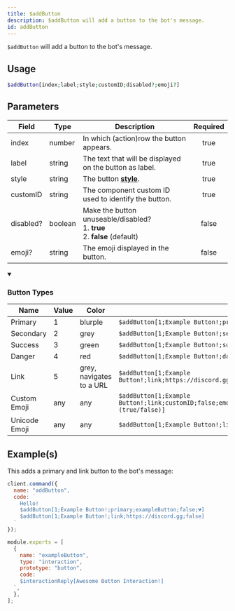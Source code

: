 ```yaml
---
title: $addButton
description: $addButton will add a button to the bot's message.
id: addButton
---
```


`$addButton` will add a button to the bot's message.

## Usage

```php
$addButton[index;label;style;customID;disabled?;emoji?]
```

## Parameters

| Field     | Type    | Description                                                                                                              | Required |
| --------- | ------- | ------------------------------------------------------------------------------------------------------------------------ | :------: |
| index     | number  | In which (action)row the button appears.                                                                                 |   true   |
| label     | string  | The text that will be displayed on the button as label.                                                                  |   true   |
| style     | string  | The button **[style](https://discord.com/developers/docs/interactions/message-components#button-object-button-styles)**. |   true   |
| customID  | string  | The component custom ID used to identify the button.                                                                     |   true   |
| disabled? | boolean | Make the button unuseable/disabled? <br /> 1. **true** <br /> 2. **false** (default)                                     |  false   |
| emoji?    | string  | The emoji displayed in the button.                                                                                       |  false   |

<details open>
  <summary><h3> Button Types </h3></summary>

| Name          | Value | Color                    |                                                                                             |
| ------------- | ----- | ------------------------ | ------------------------------------------------------------------------------------------- |
| Primary       | 1     | blurple                  | `$addButton[1;Example Button!;primary;customID;false]`                                      |
| Secondary     | 2     | grey                     | `$addButton[1;Example Button!;secondary;customID;false]`                                    |
| Success       | 3     | green                    | `$addButton[1;Example Button!;success;customID;false]`                                      |
| Danger        | 4     | red                      | `$addButton[1;Example Button!;danger;customID;false]`                                       |
| Link          | 5     | grey, navigates to a URL | `$addButton[1;Example Button!;link;https://discord.gg;false]`                               |
| Custom Emoji  | any   | any                      | `$addButton[1;Example Button!;link;customID;false;emojiName,emojiID,animated (true/false)]` |
| Unicode Emoji | any   | any                      | `$addButton[1;Example Button!;link;customID;false;😀]`                                      |

</details>

## Example(s)

This adds a primary and link button to the bot's message:

```javascript
client.command({
  name: "addButton",
  code: `
    Hello!
    $addButton[1;Example Button!;primary;exampleButton;false;💔]
    $addButton[1;Example Button!;link;https://discord.gg;false]
  `
});
```

```javascript
module.exports = [
  {
    name: "exampleButton",
    type: "interaction",
    prototype: "button",
    code: `
    $interactionReply[Awesome Button Interaction!]
  `,
  },
];
```
